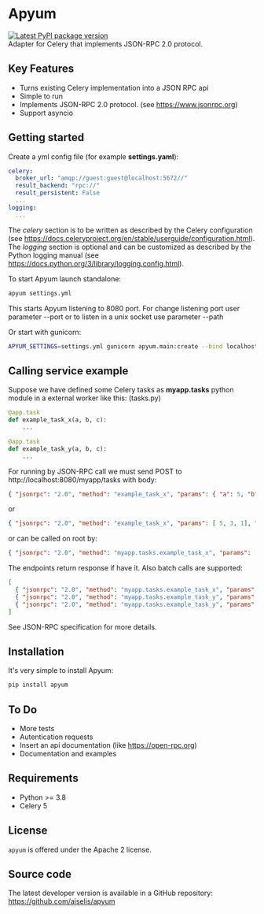 Apyum
=====

[![Latest PyPI package version](https://badge.fury.io/py/apyum.svg)](https://pypi.org/project/apyum)  
Adapter for Celery that implements JSON-RPC 2.0 protocol.

Key Features
------------
- Turns existing Celery implementation into a JSON RPC api
- Simple to run
- Implements JSON-RPC 2.0 protocol. (see https://www.jsonrpc.org)
- Support asyncio

Getting started
---------------
Create a yml config file (for example **settings.yaml**):
```yaml
celery:
  broker_url: "amqp://guest:guest@localhost:5672//"
  result_backend: "rpc://"
  result_persistent: False
  ...
logging:
  ...
 ```

The *celery* section is to be written as described by the Celery configuration (see https://docs.celeryproject.org/en/stable/userguide/configuration.html).  
The *logging* section is optional and can be customized as described by the Python logging manual (see https://docs.python.org/3/library/logging.config.html).  

To start Apyum launch standalone:
```sh
apyum settings.yml
```
This starts Apyum listening to 8080 port. For change listening port user parameter --port or to listen in a unix socket use parameter --path  

Or start with gunicorn:
```sh
APYUM_SETTINGS=settings.yml gunicorn apyum.main:create --bind localhost:5000 --worker-class aiohttp.GunicornWebWorker --worker 4
```

Calling service example
-----------------------
Suppose we have defined some Celery tasks as **myapp.tasks** python module in a external worker like this:
(tasks.py)
```python
@app.task
def example_task_x(a, b, c):
    ...

@app.task
def example_task_y(a, b, c):
    ...
```
For running by JSON-RPC call we must send POST to http://localhost:8080/myapp/tasks with body:
```json
{ "jsonrpc": "2.0", "method": "example_task_x", "params": { "a": 5, "b": 3, "c":1}, "id": "1" }
```
or
```json
{ "jsonrpc": "2.0", "method": "example_task_x", "params": [ 5, 3, 1], "id": "1" }
```
or can be called on root by:
```json
{ "jsonrpc": "2.0", "method": "myapp.tasks.example_task_x", "params": [ 5, 3, 1], "id": "1" }
```
The endpoints return response if have it. Also batch calls are supported:
```json
[
  { "jsonrpc": "2.0", "method": "myapp.tasks.example_task_x", "params": [ 5, 3, 1], "id": "1" },
  { "jsonrpc": "2.0", "method": "myapp.tasks.example_task_y", "params": [ 1, 2, 1], "id": "2" },
  { "jsonrpc": "2.0", "method": "myapp.tasks.example_task_y", "params": [ 6, 1, 4], "id": "3" }
]
```
See JSON-RPC specification for more details.  

Installation
------------
It's very simple to install Apyum:
```sh
pip install apyum
```

To Do
-----
- More tests
- Autentication requests
- Insert an api documentation (like https://open-rpc.org)
- Documentation and examples

Requirements
------------
- Python >= 3.8
- Celery 5

License
-------
`apyum` is offered under the Apache 2 license.

Source code
-----------
The latest developer version is available in a GitHub repository:
<https://github.com/aiselis/apyum>